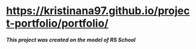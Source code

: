 # https://kristinana97.github.io/project-portfolio/portfolio/
**_This project was created on the model of RS School_**
